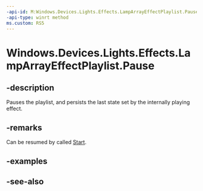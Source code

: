 ```yaml
---
-api-id: M:Windows.Devices.Lights.Effects.LampArrayEffectPlaylist.Pause
-api-type: winrt method
ms.custom: RS5
---
```


<!-- Method syntax.
public void LampArrayEffectPlaylist.Pause()
-->

# Windows.Devices.Lights.Effects.LampArrayEffectPlaylist.Pause

## -description
Pauses the playlist, and persists the last state set by the internally playing effect.

## -remarks
Can be resumed by called [Start](lamparrayeffectplaylist_start_1587696324.md).

## -examples

## -see-also